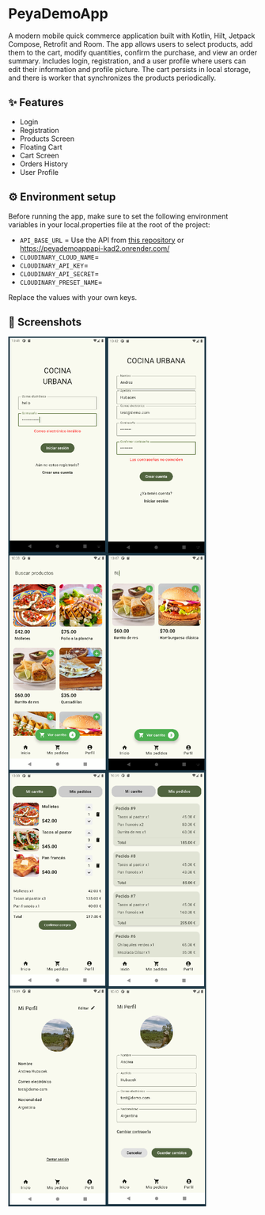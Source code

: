 # PeyaDemoApp

A modern mobile quick commerce application built with Kotlin, Hilt, Jetpack Compose, Retrofit and
Room. The app allows users to select products, add them to the cart, modify quantities, confirm the
purchase, and view an order summary.
Includes login, registration, and a user profile where users can edit their information and profile
picture. The cart persists in local storage, and there is worker that synchronizes the products
periodically.

## ✨ Features

- Login
- Registration
- Products Screen
- Floating Cart
- Cart Screen
- Orders History
- User Profile

## ⚙️ Environment setup

Before running the app, make sure to set the following environment variables in your
local.properties file at the root of the project:

- `API_BASE_URL` = Use the API
  from [this repository](<https://github.com/anhubacek/PeyaDemoAppAPI>)
  or https://peyademoappapi-kad2.onrender.com/
- `CLOUDINARY_CLOUD_NAME`=
- `CLOUDINARY_API_KEY`=
- `CLOUDINARY_API_SECRET`=
- `CLOUDINARY_PRESET_NAME`=

Replace the values with your own keys.

## 📸 Screenshots

<div style="display: flex; flex-wrap: wrap;">
<img src="./docs/img-1.png" width="200" />
<img src="./docs/img-2.png" width="200" />
<img src="./docs/img-3.png" width="200" />
<img src="./docs/img-4.png" width="200" />
<img src="./docs/img-5.png" width="200" />
<img src="./docs/img-6.png" width="200" />
<img src="./docs/img-7.png" width="200" />
<img src="./docs/img-8.png" width="200" />
</div>